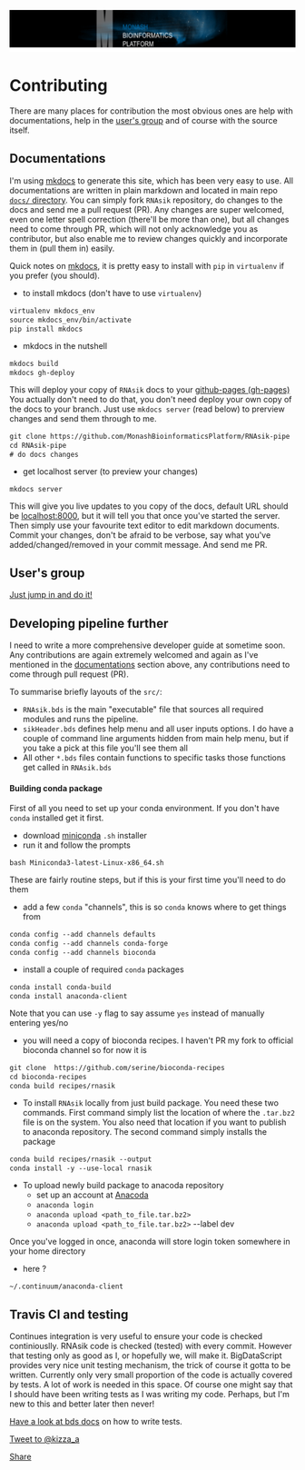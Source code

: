 
![mbp-banner](images/mbp_banner.png)

# Contributing

There are many places for contribution the most obvious ones are help with documentations, help in the [user's group](https://groups.google.com/forum/#!forum/rnasik)
and of course with the source itself.

## Documentations

I'm using [mkdocs](https://github.com/mkdocs/mkdocs) to generate this site, which has been very easy to use.
All documentations are written in plain markdown and located in main repo [`docs/` directory](https://github.com/MonashBioinformaticsPlatform/RNAsik-pipe/tree/master/docs). You can simply fork `RNAsik` repository, do changes to the docs and send me a pull request (PR). Any changes are super welcomed, even one letter spell correction (there'll be more than one), but all changes need to come through PR, which will not only acknowledge you as contributor, but also enable me to review changes quickly and incorporate them in (pull them in) easily.

Quick notes on [mkdocs](https://github.com/mkdocs/mkdocs), it is pretty easy to install with `pip` in `virtualenv` if you prefer (you should).

- to install mkdocs (don't have to use `virtualenv`)

```
virtualenv mkdocs_env
source mkdocs_env/bin/activate
pip install mkdocs
```

- mkdocs in the nutshell

```
mkdocs build
mkdocs gh-deploy
```

This will deploy your copy of `RNAsik` docs to your [github-pages (gh-pages)](https://pages.github.com/)
You actually don't need to do that, you don't need deploy your own copy of the docs to your branch. Just use `mkdocs
server` (read below) to prerview changes and send them through to me.

```
git clone https://github.com/MonashBioinformaticsPlatform/RNAsik-pipe
cd RNAsik-pipe
# do docs changes
```

- get localhost server (to preview your changes)

```
mkdocs server
```

This will give you live updates to you copy of the docs, default URL should be [localhost:8000](localhost:8000), but it will tell you that once you've started the server. Then simply use your favourite text editor to edit markdown documents. Commit your changes, don't be afraid to be verbose, say what you've added/changed/removed in your commit message. And send me PR.

## User's group

[Just jump in and do it!](https://groups.google.com/forum/#!forum/rnasik)

## Developing pipeline further

I need to write a more comprehensive developer guide at sometime soon. Any contributions are again extremely welcomed and again as I've mentioned in the [documentations](#documentations) section above, any contributions need to come through pull request (PR).

To summarise briefly layouts of the `src/`:

- `RNAsik.bds` is the main "executable" file that sources all required modules and runs the pipeline.
- `sikHeader.bds` defines help menu and all user inputs options. I do have a couple of command line
arguments hidden from main help menu, but if you take a pick at this file you'll see them all
- All other `*.bds` files contain functions to specific tasks those functions get called in `RNAsik.bds`

#### Building conda package

First of all you need to set up your conda environment. If you don't have `conda` installed get it first.

- download [miniconda](https://conda.io/miniconda.html) `.sh` installer
- run it and follow the prompts

```
bash Miniconda3-latest-Linux-x86_64.sh
```

These are fairly routine steps, but if this is your first time you'll need to do them

- add a few `conda` "channels", this is so `conda` knows where to get things from

```
conda config --add channels defaults
conda config --add channels conda-forge
conda config --add channels bioconda
```

- install a couple of required `conda` packages

```
conda install conda-build
conda install anaconda-client
```

Note that you can use `-y` flag to say assume `yes` instead of manually entering
yes/no

- you will need a copy of bioconda recipes. I haven't PR my fork to official bioconda channel
so for now it is

```
git clone  https://github.com/serine/bioconda-recipes
cd bioconda-recipes
conda build recipes/rnasik
```

- To install `RNAsik` locally from just build package. You need these two commands.
First command simply list the location of where the `.tar.bz2` file is on the system.
You also need that location if you want to publish to anaconda repository.
The second command simply installs the package

```
conda build recipes/rnasik --output
conda install -y --use-local rnasik
```

- To upload newly build package to anacoda repository
    - set up an account at [Anacoda](anaconda.org)
    - `anaconda login`
    - `anaconda upload <path_to_file.tar.bz2>`
    - `anaconda upload <path_to_file.tar.bz2>` --label dev

Once you've logged in once, anaconda will store login token somewhere in your home directory

- here ?

```
~/.continuum/anaconda-client
```

## Travis CI and testing

Continues integration is very useful to ensure your code is checked continiouslly. RNAsik code is checked (tested)
with every commit. However that testing only as good as I, or hopefully we, will make it. BigDataScript provides
very nice unit testing mechanism, the trick of course it gotta to be written. Currently only very small proportion
of the code is actually covered by tests. A lot of work is needed in this space. Of course one might say that I should
have been writing tests as I was writing my code. Perhaps, but I'm new to this and better later then never!

[Have a look at bds docs](http://pcingola.github.io/BigDataScript/bigDataScript_manual.html#test) on how to write tests.

<p><a href="https://twitter.com/intent/tweet?screen_name=kizza_a" class="twitter-mention-button" data-size="large" data-show-count="false">Tweet to @kizza_a</a><script async src="//platform.twitter.com/widgets.js" charset="utf-8"></script> </p>

<p class="twitter-btn">
<a class="twitter-share-button"
  href="https://twitter.com/intent/tweet?text=Hey%20I%27m%20using%20this%20fully%20sick%20RNAseq%20pipeline%20It%27s%20sik%20easy%20http%3A%2F%2Fgithub%2Ecom%2Fmonashbioinformaticsplatform%2FRNAsik%2Dpipe%20by%20%40kizza%5Fa%20from%20%40MonashBioinfo" data-size="large">
Share</a>
</p>
